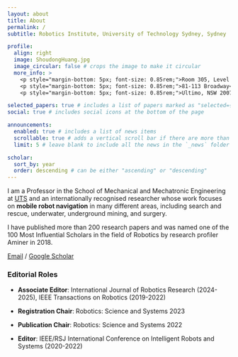 ```yaml
---
layout: about
title: About
permalink: /
subtitle: Robotics Institute, University of Technology Sydney, Sydney

profile:
  align: right
  image: ShoudongHuang.jpg
  image_circular: false # crops the image to make it circular
  more_info: >
    <p style="margin-bottom: 5px; font-size: 0.85rem;">Room 305, Level 9, Building&nbsp;11</p>
    <p style="margin-bottom: 5px; font-size: 0.85rem;">81-113 Broadway</p>
    <p style="margin-bottom: 5px; font-size: 0.85rem;">Ultimo, NSW 2007, Australia</p>

selected_papers: true # includes a list of papers marked as "selected={true}"
social: true # includes social icons at the bottom of the page

announcements:
  enabled: true # includes a list of news items
  scrollable: true # adds a vertical scroll bar if there are more than 3 news items
  limit: 5 # leave blank to include all the news in the `_news` folder

scholar:
  sort_by: year
  order: descending # can be either "ascending" or "descending"
---
```


I am a Professor in the School of Mechanical and Mechatronic Engineering at [UTS](https://www.uts.edu.au/) and an internationally recognised researcher whose work focuses on **mobile robot navigation** in many different areas, including search and rescue, underwater, underground mining, and surgery.

I have published more than 200 research papers and was named one of the 100 Most Influential Scholars in the field of Robotics by research profiler Aminer in 2018. 

[Email](mailto:Shoudong.Huang@uts.edu.au) / [Google Scholar](https://scholar.google.com/citations?user=DMsPWz0AAAAJ&hl=en&oi=ao)

### Editorial Roles

- **Associate Editor**: International Journal of Robotics Research (2024-2025), IEEE Transactions on Robotics (2019-2022)

- **Registration Chair**: Robotics: Science and Systems 2023

- **Publication Chair**: Robotics: Science and Systems 2022

- **Editor**: IEEE/RSJ International Conference on Intelligent Robots and Systems (2020-2022)
